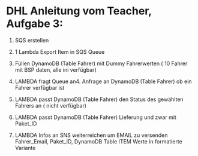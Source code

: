 # DHL Anleitung vom Teacher, Aufgabe 3:

1. SQS erstellen 

1. 1  Lambda Export Item in SQS Queue

2. Füllen DynamoDB (Table Fahrer) mit Dummy Fahrerwerten ( 10 Fahrer mit BSP daten, alle ini verfügbar)  

3. LAMBDA fragt Queue an4. Anfrage an DynamoDB (Table Fahrer) ob ein Fahrer verfügbar ist

5. LAMBDA passt DynamoDB (Table Fahrer) den Status des gewählten Fahrers an ( nicht verfügbar) 

6. LAMBDA passt DynamoDB (Table Fahrer) Lieferung und zwar mit Paket_ID  
7. LAMBDA Infos an SNS weiterreichen um EMAIL zu versenden Fahrer_Email, Paket_ID, DynamoDB Table ITEM Werte in formatierte Variante
